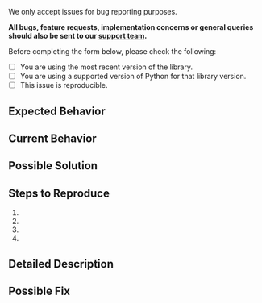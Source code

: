We only accept issues for bug reporting purposes. 

**All bugs, feature requests, implementation concerns or general queries should also be sent to our [support team](https://support.airship.com/).**

Before completing the form below, please check the following:

- [ ] You are using the most recent version of the library. 
- [ ] You are using a supported version of Python for that library version. 
- [ ] This issue is reproducible. 

## Expected Behavior
<!--- Tell us what should happen -->

## Current Behavior
<!--- Tell us what happens instead of the expected behavior -->

## Possible Solution
<!--- Not required, but gives us a place to begin investigating -->

## Steps to Reproduce
<!--- Provide a link to a live example, or an unambiguous set of steps to -->
<!--- reproduce this bug. Include your implementation code if possible and relevant -->
1.
2.
3.
4.

## Detailed Description
<!--- Provide a detailed description. If possible full logs showing the behavior.-->

## Possible Fix
<!--- Not required, but suggest your possible solution if possible. -->
<!--  If your fix is known to work, we accept pull requests with a completed contribution agreement. -->